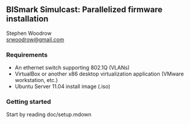 ## BISmark Simulcast: Parallelized firmware installation
Stephen Woodrow<br />
<srwoodrow@gmail.com>

### Requirements

- An ethernet switch supporting 802.1Q (VLANs)
- VirtualBox or another x86 desktop virtualization application (VMware
  workstation, etc.)
- Ubuntu Server 11.04 install image (.iso)

### Getting started

Start by reading doc/setup.mdown
